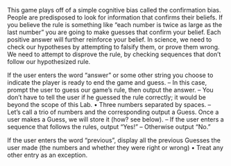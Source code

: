 
This game plays off of a simple cognitive bias called the confirmation bias. People are predisposed to look for information that confirms their beliefs. If you believe the rule is something like “each number is twice as large as the last number” you are going to make guesses that confirm your belief. Each positive answer will further reinforce your belief.
In science, we need to check our hypotheses by attempting to falsify them, or prove them wrong. We need to attempt to disprove the rule, by checking sequences that don’t follow our hypothesized rule.

If the user enters the word “answer” or some other string you choose to indicate the player is ready to end the game and guess.
–	In this case, prompt the user to guess our game’s rule, then output the answer.
–	You don’t have to tell the user if he guessed the rule correctly; it would be beyond the scope of this Lab.
•	Three numbers separated by spaces.
–	Let’s call a trio of numbers and the corresponding output a Guess. Once a user makes a Guess, we will store it (how? see below).
–	If the user enters a sequence that follows the rules, output “Yes!”
–	Otherwise output “No.”

If the user enters the word “previous”, display all the previous Guesses the user made (the numbers and whether they were right or wrong)
•	Treat any other entry as an exception.
